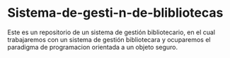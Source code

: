 # Sistema-de-gesti-n-de-blibliotecas
Este es un repositorio de un sistema de gestión bibliotecario, en el cual trabajaremos con un sistema de gestión bibliotecara y ocuparemos el paradigma de programacion orientada a un objeto seguro.

